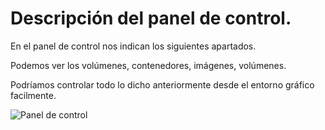 # Descripción del panel de control.
En el panel de control nos indican los siguientes apartados.

Podemos ver los volúmenes, contenedores, imágenes, volúmenes.

Podríamos controlar todo lo dicho anteriormente desde el entorno gráfico facilmente.

![Panel de control](https://i2.wp.com/colaboratorio.net/wp-content/uploads/2018/10/portainer-captura-03.jpg?ssl=1)



